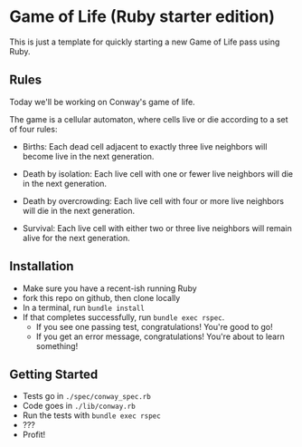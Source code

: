 # Game of Life (Ruby starter edition)

This is just a template for quickly starting a new Game of Life pass using Ruby.

## Rules

Today we'll be working on Conway's game of life.

The game is a cellular automaton, where cells live or die according to a set of
four rules:

- Births: Each dead cell adjacent to exactly three live neighbors will become
  live in the next generation.

- Death by isolation: Each live cell with one or fewer live neighbors will die
  in the next generation.

- Death by overcrowding: Each live cell with four or more live neighbors will
  die in the next generation.

- Survival: Each live cell with either two or three live neighbors will remain
  alive for the next generation.

## Installation

- Make sure you have a recent-ish running Ruby
- fork this repo on github, then clone locally
- In a terminal, run `bundle install`
- If that completes successfully, run `bundle exec rspec`.
  - If you see one passing test, congratulations!  You're good to go!
  - If you get an error message, congratulations!  You're about to learn something!

## Getting Started

- Tests go in `./spec/conway_spec.rb`
- Code goes in `./lib/conway.rb`
- Run the tests with `bundle exec rspec`
- ???
- Profit!

